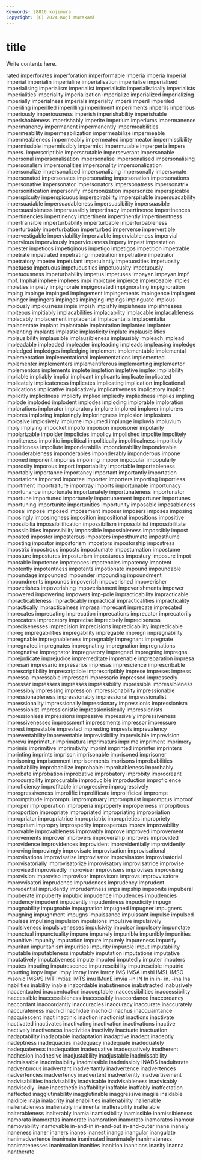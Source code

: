 ```yaml
---
Keywords: 28816 kojimura
Copyright: (C) 2024 Koji Murakami
---
```


# title

Write contents here.



rated imperforates imperforation imperformable Imperia
imperia Imperial imperial imperialin imperialine imperialisation imperialise imperialised imperialising imperialism
imperialist imperialistic imperialistically imperialists imperialities imperiality imperialization imperialize imperialized imperializing
imperially imperialness imperials imperialty imperii imperil imperiled imperiling imperilled imperilling
imperilment imperilments imperils imperious imperiously imperiousness imperish imperishability imperishable imperishableness
imperishably imperite imperium imperiums impermanence impermanency impermanent impermanently impermeabilities impermeability
impermeabilization impermeabilize impermeable impermeableness impermeably impermeated impermeator impermissibility impermissible impermissibly
impermixt impermutable imperperia impers impers. imperscriptible imperscrutable imperseverant impersonable impersonal
impersonalisation impersonalise impersonalised impersonalising impersonalism impersonalities impersonality impersonalization impersonalize impersonalized
impersonalizing impersonally impersonate impersonated impersonates impersonating impersonation impersonations impersonative impersonator
impersonators impersonatress impersonatrix impersonification impersonify impersonization impersonize imperspicable imperspicuity imperspicuous
imperspirability imperspirable impersuadability impersuadable impersuadableness impersuasibility impersuasible impersuasibleness impersuasibly impertinacy
impertinence impertinences impertinencies impertinency impertinent impertinently impertinentness impertransible imperturbability imperturbable
imperturbableness imperturbably imperturbation imperturbed imperverse impervertible impervestigable imperviability imperviable imperviableness
impervial impervious imperviously imperviousness impery impest impestation impester impeticos impetiginous
impetigo impetigos impetition impetrable impetrate impetrated impetrating impetration impetrative impetrator
impetratory impetre impetulant impetulantly impetuosities impetuosity impetuoso impetuous impetuousities impetuousity
impetuously impetuousness impeturbability impetus impetuses Impeyan impeyan impf impf. Imphal
imphee imphees impi impicture impierce impierceable impies impieties impiety impignorate
impignorated impignorating impignoration imping impinge impinged impingement impingements impingence impingent
impinger impingers impinges impinging impings impinguate impious impiously impiousness impis
impish impishly impishness impishnesses impiteous impitiably implacabilities implacability implacable implacableness
implacably implacement implacental Implacentalia implacentalia implacentate implant implantable implantation implanted
implanter implanting implants implastic implasticity implate implausibilities implausibility implausible implausibleness
implausibly impleach implead impleadable impleaded impleader impleading impleads impleasing impledge
impledged impledges impledging implement implementable implemental implementation implementational implementations implemented
implementer implementers implementiferous implementing implementor implementors implements implete impletion impletive
implex impliability impliable impliably implial implicant implicants implicate implicated implicately
implicateness implicates implicating implication implicational implications implicative implicatively implicativeness implicatory
implicit implicitly implicitness implicity implied impliedly impliedness implies impling implode
imploded implodent implodes imploding implorable imploration implorations implorator imploratory implore
implored implorer implorers implores imploring imploringly imploringness implosion implosions implosive
implosively implume implumed implunge impluvia impluvium imply implying impocket impofo
impoison impoisoner impolarily impolarizable impolder impolicies impolicy impolished impolite impolitely
impoliteness impolitic impolitical impolitically impoliticalness impoliticly impoliticness impollute imponderabilia imponderability
imponderable imponderableness imponderables imponderably imponderous impone imponed imponent impones imponing
impoor impopular impopularly imporosity imporous import importability importable importableness importably
importance importancy important importantly importation importations imported importee importer importers
importing importless importment importraiture importray imports importunable importunacy importunance importunate
importunately importunateness importunator importune importuned importunely importunement importuner importunes importuning
importunite importunities importunity imposable imposableness imposal impose imposed imposement imposer
imposers imposes imposing imposingly imposingness imposition impositional impositions impositive impossibilia
impossibilification impossibilism impossibilist impossibilitate impossibilities impossibility impossible impossibleness impossibly impost
imposted imposter imposterous imposters imposthumate imposthume imposting impostor impostorism impostors
impostorship impostress impostrix impostrous imposts impostumate impostumation impostume imposture impostures
imposturism imposturous impostury imposure impot impotable impotence impotences impotencies impotency
impotent impotently impotentness impotents impotionate impound impoundable impoundage impounded impounder
impounding impoundment impoundments impounds impoverish impoverished impoverisher impoverishes impoverishing impoverishment
impoverishments impower impowered impowering impowers imp-pole impracticability impracticable impracticableness impracticably
impractical impracticalities impracticality impractically impracticalness imprasa imprecant imprecate imprecated imprecates
imprecating imprecation imprecations imprecator imprecatorily imprecators imprecatory imprecise imprecisely impreciseness
imprecisenesses imprecision imprecisions impredicability impredicable impreg impregabilities impregability impregable impregn
impregnability impregnable impregnableness impregnably impregnant impregnate impregnated impregnates impregnating impregnation
impregnations impregnative impregnator impregnatory impregned impregning impregns imprejudicate imprejudice impremeditate
imprenable impreparation impresa impresari impresario impresarios impresas imprescience imprescribable imprescriptibility
imprescriptible imprescriptibly imprese impreses impress impressa impressable impressari impressario impressed
impressedly impresser impressers impresses impressibility impressible impressibleness impressibly impressing impression
impressionability impressionable impressionableness impressionably impressional impressionalist impressionality impressionally impressionary impressionis
impressionism impressionist impressionistic impressionistically impressionists impressionless impressions impressive impressively impressiveness
impressivenesses impressment impressments impressor impressure imprest imprestable imprested impresting imprests
imprevalency impreventability impreventable imprevisibility imprevisible imprevision imprevu imprimatur imprimatura imprimaturs
imprime impriment imprimery imprimis imprimitive imprimitivity imprint imprinted imprinter imprinters
imprinting imprints imprison imprisonable imprisoned imprisoner imprisoning imprisonment imprisonments imprisons
improbabilities improbability improbabilize improbable improbableness improbably improbate improbation improbative improbatory
improbity improcreant improcurability improcurable improducible improduction improficience improficiency improfitable improgressive
improgressively improgressiveness improlific improlificate improlificical imprompt impromptitude impromptu impromptuary impromptuist
impromptus improof improper improperation Improperia improperly improperness impropitious improportion impropriate
impropriated impropriating impropriation impropriator impropriatrice impropriatrix improprieties impropriety improprium impropry
improsperity improsperous improv improvability improvable improvableness improvably improve improved improvement
improvements improver improvers improvership improves improvided improvidence improvidences improvident improvidentially
improvidently improving improvingly improvisate improvisation improvisational improvisations improvisatize improvisator improvisatore
improvisatorial improvisatorially improvisatorize improvisatory improvisatrice improvise improvised improvisedly improviser improvisers
improvises improvising improvision improviso improvisor improvisors improvs improvvisatore improvvisatori imprudence
imprudences imprudency imprudent imprudential imprudently imprudentness imps impship impsonite impuberal
impuberate impuberty impubic impudence impudences impudencies impudency impudent impudently impudentness
impudicity impugn impugnability impugnable impugnation impugned impugner impugners impugning impugnment
impugns impuissance impuissant impulse impulsed impulses impulsing impulsion impulsions impulsive
impulsively impulsiveness impulsivenesses impulsivity impulsor impulsory impunctate impunctual impunctuality impune
impunely impunible impunibly impunities impunitive impunity impuration impure impurely impureness
impurify impuritan impuritanism impurities impurity impurple imput imputability imputable imputableness
imputably imputation imputations imputative imputatively imputativeness impute imputed imputedly imputer
imputers imputes imputing imputrescence imputrescibility imputrescible imputrid imputting impv impv.
impy Imray Imre Imroz IMS IMSA imshi IMSL IMSO imsonic
IMSVS IMT Imtiaz IMTS imu IMunE imvia -in IN In
in in- in. -ina Ina inabilities inability inable inabordable inabstinence
inabstracted inabusively inaccentuated inaccentuation inacceptable inaccessibilities inaccessibility inaccessible inaccessibleness inaccessibly
inaccordance inaccordancy inaccordant inaccordantly inaccuracies inaccuracy inaccurate inaccurately inaccurateness inachid
Inachidae inachoid Inachus inacquaintance inacquiescent inact inactinic inaction inactionist inactions
inactivate inactivated inactivates inactivating inactivation inactivations inactive inactively inactiveness inactivities
inactivity inactuate inactuation inadaptability inadaptable inadaptation inadaptive inadept inadeptly inadeptness
inadequacies inadequacy inadequate inadequately inadequateness inadequation inadequative inadequatively inadherent inadhesion
inadhesive inadjustability inadjustable inadmissability inadmissable inadmissibility inadmissible inadmissibly INADS inadulterate
inadventurous inadvertant inadvertantly inadvertence inadvertences inadvertencies inadvertency inadvertent inadvertently inadvertisement
inadvisabilities inadvisability inadvisable inadvisableness inadvisably inadvisedly -inae inaesthetic inaffability inaffable
inaffably inaffectation inaffected inagglutinability inagglutinable inaggressive inagile inaidable inaidible inaja
inalacrity inalienabilities inalienability inalienable inalienableness inalienably inalimental inalterability inalterable inalterableness
inalterably inamia inamissibility inamissible inamissibleness inamorata inamoratas inamorate inamoration inamorato
inamoratos inamour inamovability inamovable in-and-in in-and-out in-and-outer inane inanely inaneness
inaner inaners inanes inanest inanga inangular inangulate inanimadvertence inanimate inanimated
inanimately inanimateness inanimatenesses inanimation inanities inanition inanitions inanity Inanna inantherate
